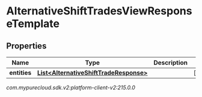 # AlternativeShiftTradesViewResponseTemplate


## Properties

| Name | Type | Description | Notes |
| ------------ | ------------- | ------------- | ------------- |
| **entities** | [**List&lt;AlternativeShiftTradeResponse&gt;**](AlternativeShiftTradeResponse) |  |  [optional] |




_com.mypurecloud.sdk.v2:platform-client-v2:215.0.0_
